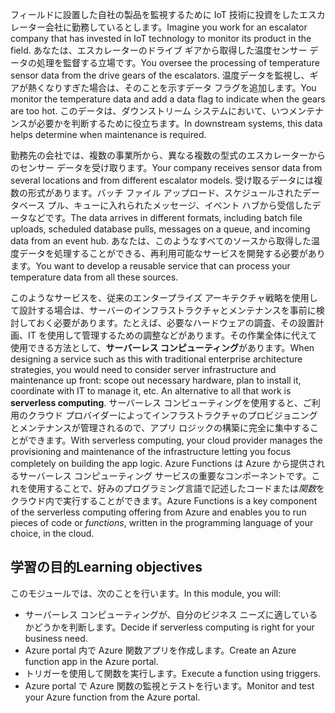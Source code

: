 <span data-ttu-id="811d3-101">フィールドに設置した自社の製品を監視するために IoT 技術に投資をしたエスカレーター会社に勤務しているとします。</span><span class="sxs-lookup"><span data-stu-id="811d3-101">Imagine you work for an escalator company that has invested in IoT technology to monitor its product in the field.</span></span> <span data-ttu-id="811d3-102">あなたは、エスカレーターのドライブ ギアから取得した温度センサー データの処理を監督する立場です。</span><span class="sxs-lookup"><span data-stu-id="811d3-102">You oversee the processing of temperature sensor data from the drive gears of the escalators.</span></span> <span data-ttu-id="811d3-103">温度データを監視し、ギアが熱くなりすぎた場合は、そのことを示すデータ フラグを追加します。</span><span class="sxs-lookup"><span data-stu-id="811d3-103">You monitor the temperature data and add a data flag to indicate when the gears are too hot.</span></span> <span data-ttu-id="811d3-104">このデータは、ダウンストリーム システムにおいて、いつメンテナンスが必要かを判断するために役立ちます。</span><span class="sxs-lookup"><span data-stu-id="811d3-104">In downstream systems, this data helps determine when maintenance is required.</span></span>

<span data-ttu-id="811d3-105">勤務先の会社では、複数の事業所から、異なる複数の型式のエスカレーターからのセンサー データを受け取ります。</span><span class="sxs-lookup"><span data-stu-id="811d3-105">Your company receives sensor data from several locations and from different escalator models.</span></span> <span data-ttu-id="811d3-106">受け取るデータには複数の形式があります。バッチ ファイル アップロード、スケジュールされたデータベース プル、キューに入れられたメッセージ、イベント ハブから受信したデータなどです。</span><span class="sxs-lookup"><span data-stu-id="811d3-106">The data arrives in different formats, including batch file uploads, scheduled database pulls, messages on a queue, and incoming data from an event hub.</span></span> <span data-ttu-id="811d3-107">あなたは、このようなすべてのソースから取得した温度データを処理することができる、再利用可能なサービスを開発する必要があります。</span><span class="sxs-lookup"><span data-stu-id="811d3-107">You want to develop a reusable service that can process your temperature data from all these sources.</span></span>

<span data-ttu-id="811d3-108">このようなサービスを、従来のエンタープライズ アーキテクチャ戦略を使用して設計する場合は、サーバーのインフラストラクチャとメンテナンスを事前に検討しておく必要があります。たとえば、必要なハードウェアの調査、その設置計画、IT を使用して管理するための調整などがあります。その作業全体に代えて使用できる方法として、**サーバーレス コンピューティング**があります。</span><span class="sxs-lookup"><span data-stu-id="811d3-108">When designing a service such as this with traditional enterprise architecture strategies, you would need to consider server infrastructure and maintenance up front: scope out necessary hardware, plan to install it, coordinate with IT to manage it, etc. An alternative to all that work is **serverless computing**.</span></span> <span data-ttu-id="811d3-109">サーバーレス コンピューティングを使用すると、ご利用のクラウド プロバイダーによってインフラストラクチャのプロビジョニングとメンテナンスが管理されるので、アプリ ロジックの構築に完全に集中することができます。</span><span class="sxs-lookup"><span data-stu-id="811d3-109">With serverless computing, your cloud provider manages the provisioning and maintenance of the infrastructure letting you focus completely on building the app logic.</span></span> <span data-ttu-id="811d3-110">Azure Functions は Azure から提供されるサーバーレス コンピューティング サービスの重要なコンポーネントです。これを使用することで、好みのプログラミング言語で記述したコードまたは*関数*をクラウド内で実行することができます。</span><span class="sxs-lookup"><span data-stu-id="811d3-110">Azure Functions is a key component of the serverless computing offering from Azure and enables you to run pieces of code or *functions*, written in the programming language of your choice, in the cloud.</span></span>

## <a name="learning-objectives"></a><span data-ttu-id="811d3-111">学習の目的</span><span class="sxs-lookup"><span data-stu-id="811d3-111">Learning objectives</span></span>

<span data-ttu-id="811d3-112">このモジュールでは、次のことを行います。</span><span class="sxs-lookup"><span data-stu-id="811d3-112">In this module, you will:</span></span>

- <span data-ttu-id="811d3-113">サーバーレス コンピューティングが、自分のビジネス ニーズに適しているかどうかを判断します。</span><span class="sxs-lookup"><span data-stu-id="811d3-113">Decide if serverless computing is right for your business need.</span></span>
- <span data-ttu-id="811d3-114">Azure portal 内で Azure 関数アプリを作成します。</span><span class="sxs-lookup"><span data-stu-id="811d3-114">Create an Azure function app in the Azure portal.</span></span>
- <span data-ttu-id="811d3-115">トリガーを使用して関数を実行します。</span><span class="sxs-lookup"><span data-stu-id="811d3-115">Execute a function using triggers.</span></span>
- <span data-ttu-id="811d3-116">Azure portal で Azure 関数の監視とテストを行います。</span><span class="sxs-lookup"><span data-stu-id="811d3-116">Monitor and test your Azure function from the Azure portal.</span></span>
